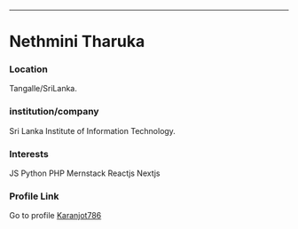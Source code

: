 ---
# Nethmini Tharuka

### Location

Tangalle/SriLanka.

### institution/company

Sri Lanka Institute of Information Technology.

### Interests

JS
Python
PHP
Mernstack
Reactjs
Nextjs
 

### Profile Link

Go to profile [Karanjot786](https://github.com/nethu99/)
